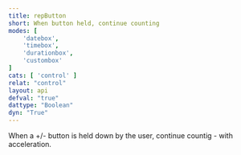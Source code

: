 ```yaml
---
title: repButton
short: When button held, continue counting
modes: [
	'datebox',
	'timebox',
	'durationbox',
	'custombox'
]
cats: [ 'control' ]
relat: "control"
layout: api
defval: "true"
dattype: "Boolean"
dyn: "True"
---
```


When a +/- button is held down by the user, continue countig - with acceleration.


